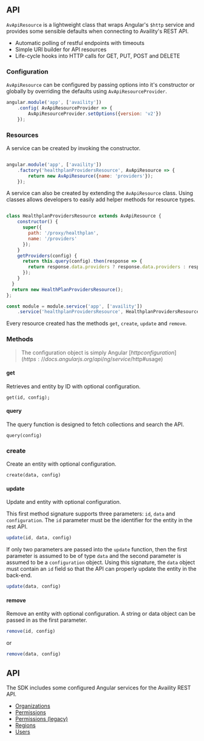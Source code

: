 ## API

`AvApiResource` is a lightweight class that wraps Angular's `$http` service and provides some sensible defaults when connecting to Availity's REST API.

* Automatic polling of restful endpoints with timeouts
* Simple URI builder for API resources
* Life-cycle hooks into HTTP calls for GET, PUT, POST and DELETE

### Configuration

`AvApiResource` can be configured by passing options into it's constructor or globally by overriding the defaults using `AvApiResourceProvider`.

```javascript
angular.module('app', ['availity'])
    .config( AvApiResourceProvider => { 
        AvApiResourceProvider.setOptions({version: 'v2'}) 
    });
```

### Resources

A service can be created by invoking the constructor.

```javascript

angular.module('app', ['availity'])
    .factory('healthplanProvidersResource', AvApiResource => {        
        return new AvApiResource({name: 'providers'});
    });
```

A service can also be created by extending the `AvApiResource` class.  Using classes allows developers to easily add helper methods for resource types.

```javascript

class HealthplanProvidersResource extends AvApiResource {
    constructor() {
      super({
        path: '/proxy/healthplan',
        name: '/providers'
      });
    }
    getProviders(config) {
      return this.query(config).then(response => {
        return response.data.providers ? response.data.providers : response.data;
      });
    }
  }
  return new HealthPlanProvidersResource();
};

const module = module.service('app', ['availity'])
    .service('healthplanProvidersResource', HealthplanProvidersResource);
```

Every resource created has the methods `get`, `create`, `update` and `remove`.

### Methods

> The configuration object is simply Angular [$http configuration](https://docs.angularjs.org/api/ng/service/$http#usage) 

#### get

Retrieves and entity by ID with optional configuration.

```
get(id, config);
```

#### query

The query function is designed to fetch collections and search the API.  

```
query(config)
```

### create

Create an entity with optional configuration.

```
create(data, config)
```

#### update

Update and entity with optional configuration.  

This first method signature supports three parameters: `id`, `data` and `configuration`.  The `id` parameter must be the identifier for the entity in the rest API.

```js
update(id, data, config)
```

If only two parameters are passed into the `update` function, then the first parameter is assumed to be of type `data` and the second parameter is assumed to be a `configuration` object.  Using this signature, the `data` object must contain an `id` field so that the API can properly update the entity in the back-end.

```js
update(data, config)
```

#### remove

Remove an entity with optional configuration.  A string or data object can be passed in as the first parameter.  

```js
remove(id, config)
```

or 

```js
remove(data, config)
```


## API

The SDK includes some configured Angular services for the Availity REST API.

* [Organizations](docs/organizations.md)
* [Permissions](docs/permissions.md)
* [Permissions (legacy)](docs/permissions.md)
* [Regions](docs/regions.md)
* [Users](docs/users.md)









